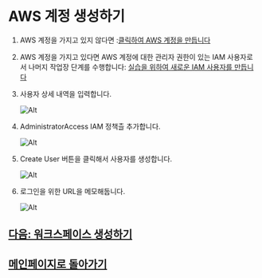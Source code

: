 # AWS 계정 생성하기

1. AWS 계정을 가지고 있지 않다면 :[클릭하여 AWS 계정을 만듭니다](https://aws.amazon.com/getting-started/)

2. AWS 계정을 가지고 있다면 AWS 계정에 대한 관리자 권한이 있는 IAM 사용자로서 나머지 작업장 단계를 수행합니다: [실습을 위하여 새로운 IAM 사용자를 만듭니다](https://console.aws.amazon.com/iam/home?#/users$new)

3. 사용자 상세 내역을 입력합니다.

    ![Alt](/images/iam/iam-1-create-user.png "Title")

4. AdministratorAccess IAM 정책츨 추가합니다.

     ![Alt](/images/iam/iam-2-attach-policy.png "add policy")

5. Create User 버튼을 클릭해서 사용자를 생성합니다.

     ![Alt](/images/iam/iam-3-create-user.png "create user")

6. 로그인을 위한 URL을 메모해둡니다.

     ![Alt](/images/iam/iam-4-save-url.png "create user")

## [다음: 워크스페이스 생성하기](create-a-workspace.md)

## [메인페이지로 돌아가기](../README.md)
